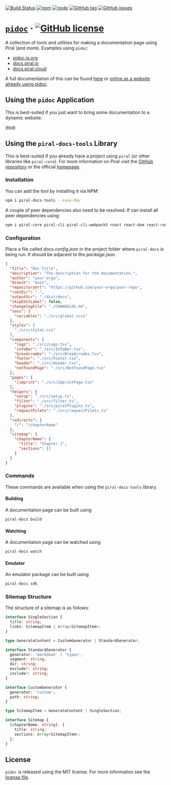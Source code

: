 [![Build Status](https://github.com/smapiot/pidoc/actions/workflows/node.js.yml/badge.svg)](https://github.com/smapiot/pidoc/actions)
[![npm](https://img.shields.io/npm/v/piral-docs-tools.svg)](https://www.npmjs.com/package/piral-docs-tools)
[![node](https://img.shields.io/node/v/piral-docs-tools.svg)](https://www.npmjs.com/package/piral-docs-tools)
[![GitHub tag](https://img.shields.io/github/tag/smapiot/pidoc.svg)](https://github.com/smapiot/pidoc/releases)
[![GitHub issues](https://img.shields.io/github/issues/smapiot/pidoc.svg)](https://github.com/smapiot/pidoc/issues)

# [`pidoc`](https://docs.piral.io) &middot; [![GitHub license](https://img.shields.io/badge/license-MIT-blue.svg)](https://github.com/smapiot/pidoc/blob/main/LICENSE)

A collection of tools and utiltiies for making a documentation page using Piral (and more). Examples using `pidoc`:

- [pidoc.js.org](https://pidoc.js.org)
- [docs.piral.io](https://docs.piral.io)
- [docs.piral.cloud](https://docs.piral.cloud)

A full documentation of this can be found [here](./packages/example-app/docs) or [online as a website already using pidoc](https://pidoc.js.org).

## Using the `pidoc` Application

This is best-suited if you just want to bring some documentation to a dynamic website.

(tbd)

## Using the `piral-docs-tools` Library

This is best-suited if you already have a project using `piral` (or other libraries like `piral-core`). For more information on Piral visit the [GitHub repository](https://github.com/smapiot/piral) or the official [homepage](https://piral.io).

### Installation

You can add the tool by installing it via NPM:

```sh
npm i piral-docs-tools --save-dev
```

A couple of peer dependencies also need to be resolved. If can install all peer dependencies using:

```sh
npm i piral-core piral-cli piral-cli-webpack5 react react-dom react-router-dom --save-dev
```

### Configuration

Place a file called *docs.config.json* in the project folder where `piral-docs` is being run. It should be adjacent to the *package.json*.

```json
{
  "title": "Doc Title",
  "description": "The description for the documentation.",
  "author": "your-orga",
  "branch": "main",
  "repositoryUrl": "https://github.com/your-orga/your-repo",
  "rootDir": ".",
  "outputDir": "./dist/docs",
  "skipEditLabel": false,
  "changelogFile": "./CHANGELOG.md",
  "sass": {
    "variables": "./src/global.scss"
  },
  "styles": [
    "./src/styles.css"
  ],
  "components": {
    "logo": "./src/Logo.tsx",
    "infoBar": "./src/InfoBar.tsx",
    "breadcrumbs": "./src/Breadcrumbs.tsx",
    "footer": "./src/Footer.tsx",
    "header": "./src/Header.tsx",
    "notFoundPage": "./src/NotFoundPage.tsx"
  },
  "pages": {
    "/imprint": "./src/ImprintPage.tsx"
  },
  "helpers": {
    "setup": "./src/setup.ts",
    "filter": "./src/filter.ts",
    "plugins": "./src/piralPlugins.ts",
    "requestPilets": "./src/requestPilets.ts"
  },
  "redirects": {
    "/": "/chapterName"
  },
  "sitemap": {
    "chapterName": {
      "title": "Chapter 1",
      "sections": []
    }
  }
}
```

### Commands

These commands are available when using the `piral-docs-tools` library.

#### Building

A documentation page can be built using

```sh
piral-docs build
```

#### Watching

A documentation page can be watched using

```sh
piral-docs watch
```

#### Emulator

An emulator package can be built using

```sh
piral-docs sdk
```

### Sitemap Structure

The structure of a sitemap is as follows:

```ts
interface SingleSection {
  title: string;
  links: SitemapItem | Array<SitemapItem>;
}

type GenerateContent = CustomGenerator | StandardGenerator;

interface StandardGenerator {
  generator: 'markdown' | 'types';
  segment: string;
  dir: string;
  exclude?: string;
  include?: string;
}

interface CustomGenerator {
  generator: 'custom';
  path: string;
}

type SitemapItem = GenerateContent | SingleSection;

interface Sitemap {
  [chapterName: string]: {
    title: string;
    sections: Array<SitemapItem>;
  };
}
```

## License

`pidoc` is released using the MIT license. For more information see the [license file](./LICENSE).
